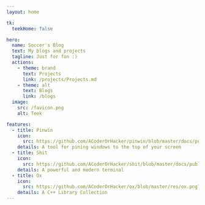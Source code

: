 ```yaml
---
layout: home

tk:
  teekHome: false

hero:
  name: Soccer's Blog
  text: My blogs and projects
  tagline: Just for fun :)
  actions:
    - theme: brand
      text: Projects
      link: /projects/Projects.md
    - theme: alt
      text: Blogs
      link: /blogs
  image:
    src: /favicon.png
    alt: Teek

features:
  - title: Pinwin
    icon:
      src: https://github.com/ACoderOrHacker/pinwin/blob/master/docs/public/logo.png?raw=true
    details: A tool for pining windows to the top of your screen
  - title: Shit
    icon:
      src: https://github.com/ACoderOrHacker/shit/blob/master/docs/public/logo.png?raw=true
    details: A powerful and modern terminal
  - title: Ox
    icon:
      src: https://github.com/ACoderOrHacker/ox/blob/master/res/ox.png?raw=true
    details: A C++ Library Collection
---
```


<style>
:root {
  --vp-home-hero-name-color: transparent;
  --vp-home-hero-name-background: -webkit-linear-gradient(120deg, #bd34fe 30%, #41d1ff);

  --vp-home-hero-image-background-image: linear-gradient(-45deg, #bd34fe 50%, #47caff 50%);
  --vp-home-hero-image-filter: blur(44px);
}

@media (min-width: 640px) {
  :root {
    --vp-home-hero-image-filter: blur(56px);
  }
}

@media (min-width: 960px) {
  :root {
    --vp-home-hero-image-filter: blur(68px);
  }
}
</style>
